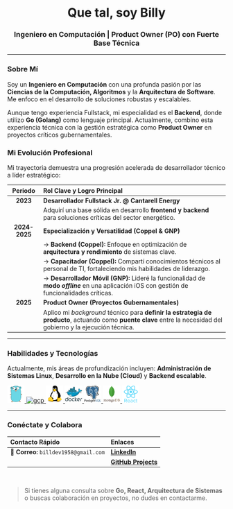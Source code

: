 <div align="center">
  <h1>Que tal, soy Billy</h1>
  <h3>Ingeniero en Computación | Product Owner (PO) con Fuerte Base Técnica</h3>
</div>

---

### Sobre Mí

Soy un **Ingeniero en Computación** con una profunda pasión por las **Ciencias de la Computación, Algoritmos** y la **Arquitectura de Software**. Me enfoco en el desarrollo de soluciones robustas y escalables.

Aunque tengo experiencia Fullstack, mi especialidad es el **Backend**, donde utilizo **Go (Golang)** como lenguaje principal. Actualmente, combino esta experiencia técnica con la gestión estratégica como **Product Owner** en proyectos críticos gubernamentales.

### Mi Evolución Profesional

Mi trayectoria demuestra una progresión acelerada de desarrollador técnico a líder estratégico:

| Periodo | Rol Clave y Logro Principal |
| :---: | :--- |
| **2023** | **Desarrollador Fullstack Jr. @ Cantarell Energy** |
| | Adquirí una base sólida en desarrollo **frontend y backend** para soluciones críticas del sector energético. |
| **2024-2025** | **Especialización y Versatilidad (Coppel & GNP)** |
| | $\rightarrow$ **Backend (Coppel):** Enfoque en optimización de **arquitectura y rendimiento** de sistemas clave. |
| | $\rightarrow$ **Capacitador (Coppel):** Compartí conocimientos técnicos al personal de TI, fortaleciendo mis habilidades de liderazgo. |
| | $\rightarrow$ **Desarrollador Móvil (GNP):** Lideré la funcionalidad de **modo *offline*** en una aplicación iOS con gestión de funcionalidades críticas. |
| **2025** | **Product Owner (Proyectos Gubernamentales)** |
| | Aplico mi *background* técnico para **definir la estrategia de producto**, actuando como **puente clave** entre la necesidad del gobierno y la ejecución técnica. |

---

### Habilidades y Tecnologías

Actualmente, mis áreas de profundización incluyen: **Administración de Sistemas Linux**, **Desarrollo en la Nube (Cloud)** y **Backend escalable**.

<div align="left">
  <p>
    <a href="https://golang.org" target="_blank" rel="noreferrer"> <img src="https://raw.githubusercontent.com/devicons/devicon/master/icons/go/go-original.svg" alt="go" width="40" height="40"/> </a>
    <a href="https://cloud.google.com" target="_blank" rel="noreferrer"> <img src="https://www.vectorlogo.zone/logos/google_cloud/google_cloud-icon.svg" alt="gcp" width="40" height="40"/> </a>
    <a href="https://www.linux.org/" target="_blank" rel="noreferrer"> <img src="https://raw.githubusercontent.com/devicons/devicon/master/icons/linux/linux-original.svg" alt="linux" width="40" height="40"/> </a>
    <a href="https://www.docker.com/" target="_blank" rel="noreferrer"> <img src="https://raw.githubusercontent.com/devicons/devicon/master/icons/docker/docker-original-wordmark.svg" alt="docker" width="40" height="40"/> </a>
    <a href="https://www.postgresql.org" target="_blank" rel="noreferrer"> <img src="https://raw.githubusercontent.com/devicons/devicon/master/icons/postgresql/postgresql-original-wordmark.svg" alt="postgresql" width="40" height="40"/> </a>
    <a href="https://www.mongodb.com/" target="_blank" rel="noreferrer"> <img src="https://raw.githubusercontent.com/devicons/devicon/master/icons/mongodb/mongodb-original-wordmark.svg" alt="mongodb" width="40" height="40"/> </a>
    <a href="https://reactjs.org/" target="_blank" rel="noreferrer"> <img src="https://raw.githubusercontent.com/devicons/devicon/master/icons/react/react-original-wordmark.svg" alt="react" width="40" height="40"/> </a>
  </p>
</div>

---

### Conéctate y Colabora

| Contacto Rápido | Enlaces |
| :--- | :--- |
| 📧 **Correo:** `billdev1958@gmail.com` | [**LinkedIn**](https://linkedin.com/in/www.linkedin.com/in/billdev1958) |
| | [**GitHub Projects**](https://github.com/billdev1958) |

<br/>

> Si tienes alguna consulta sobre **Go, React, Arquitectura de Sistemas** o buscas colaboración en proyectos, no dudes en contactarme.



